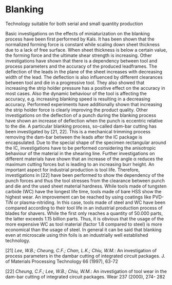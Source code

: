# Blanking

Technology suitable for both serial and small quantity production

Basic investigations on the effects of miniaturization on the blanking process have been first performed by Kals. It has been shown that the normalized forming force is constant while scaling down sheet thickness due to a lack of free surface. When sheet thickness is below a certain value, the forming force and the ultimate shear strength is increasing. Other investigations have shown that there is a dependency between tool and process parameters and the accuracy of the produced leadframes. The deflection of the leads in the plane of the sheet increases with decreasing width of the lead. The deflection is also influenced by different clearances between tool and die in a progressive tool. They also showed that increasing the strip holder pressure has a positive effect on the accuracy in most cases. Also the dynamic behaviour of the tool is affecting the accuracy, e.g. increasing blanking speed is resulting in a decreasing accuracy. Performed experiments have additionally shown that increasing the strip holder force is clearly improving the product quality. Other investigations on the deflection of a punch during the blanking process have shown an increase of deflection when the punch is eccentric relative to the die. A particular blanking process, so-called dam-bar cutting has been investigated by [21, 22]. This is a mechanical trimming process removing the dam-bar between the leads after the IC package is encapsulated. Due to the special shape of the specimen rectangular around the IC, investigations have to be performed considering the anisotropic behaviour of the material in the shearing line. Further investigations on different materials have shown that an increase of the angle α reduces the maximum cutting forces but is leading to an increasing burr height. An important aspect for industrial production is tool life. Therefore, investigations in [22] have been performed to show the dependency of the punch forces and thus the tool stresses from the clearance between punch and die and the used sheet material hardness. While tools made of tungsten carbide (WC) have the longest life time, tools made of bare HSS show the highest wear. An improvement can be reached by using coatings like PVD-TiN or plasma-nitriding. In this case, tools made of steel and WC have been compared according to their tool life in an industrial production process of blades for shavers. While the first only reaches a quantity of 50.000 parts, the latter exceeds 1.15 billion parts. Thus, it is obvious that the usage of the more expensive WC as tool material (factor 1.8 compared to steel) is more economical than the usage of steel. In general it can be said that blanking even at microscale using thin foils is an industrially well established technology.  
  

[21] *Lee, W.B.; Cheung, C.F.; Chan, L.K.; Chiu, W.M.*: An investigation of process parameters in the dambar cutting of integrated circuit packages. J. of Materials Processing Technology 66 (1997), 63-72  

[22] *Cheung, C.F.; Lee, W.B.; Chiu, W.M.*: An investigation of tool wear in the dam-bar cutting of integrated circuit packages. Wear 237 (2000), 274- 282  
 